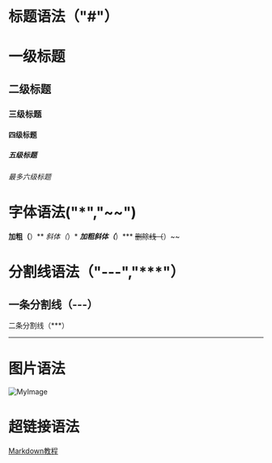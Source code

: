 # 标题语法（"#"）
# 一级标题
## 二级标题
### 三级标题
#### 四级标题
##### 五级标题
###### 最多六级标题

# 字体语法("*","~~")
**加粗（**）**
*斜体（*）*
***加粗斜体（***）***
~~删除线（~~）~~

# 分割线语法（"---","***"）
一条分割线（---）
---
二条分割线（***）
***

# 图片语法
![MyImage](http://upload-images.jianshu.io/upload_images/6860761-fd2f51090a890873.jpg?imageMogr2/auto-orient/strip%7CimageView2/2/w/550 'ImageTitle')

# 超链接语法
[Markdown教程](https://www.jianshu.com/p/191d1e21f7ed '出自此处')




